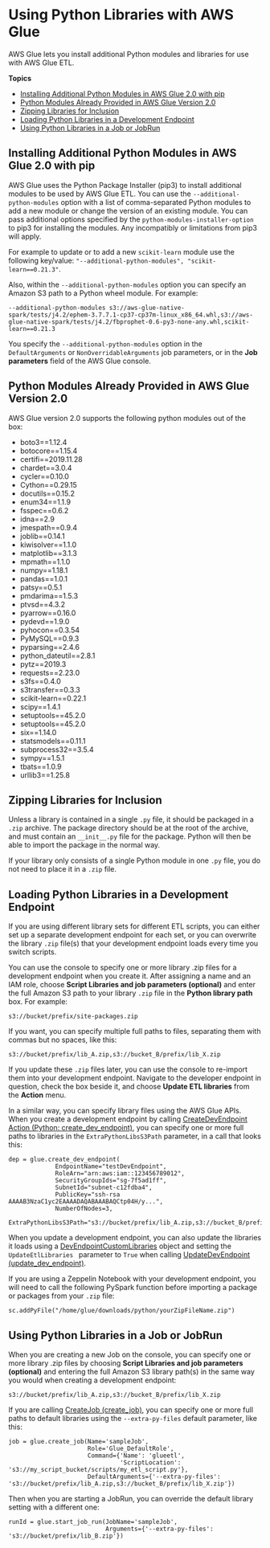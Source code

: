 # Using Python Libraries with AWS Glue<a name="aws-glue-programming-python-libraries"></a>

AWS Glue lets you install additional Python modules and libraries for use with AWS Glue ETL\.

**Topics**
+ [Installing Additional Python Modules in AWS Glue 2\.0 with pip](#addl-python-modules-support)
+ [Python Modules Already Provided in AWS Glue Version 2\.0](#glue20-modules-provided)
+ [Zipping Libraries for Inclusion](#aws-glue-programming-python-libraries-zipping)
+ [Loading Python Libraries in a Development Endpoint](#aws-glue-programming-python-libraries-dev-endpoint)
+ [Using Python Libraries in a Job or JobRun](#aws-glue-programming-python-libraries-job)

## Installing Additional Python Modules in AWS Glue 2\.0 with pip<a name="addl-python-modules-support"></a>

AWS Glue uses the Python Package Installer \(pip3\) to install additional modules to be used by AWS Glue ETL\. You can use the `--additional-python-modules` option with a list of comma\-separated Python modules to add a new module or change the version of an existing module\. You can pass additional options specified by the `python-modules-installer-option` to pip3 for installing the modules\. Any incompatibly or limitations from pip3 will apply\.

For example to update or to add a new `scikit-learn` module use the following key/value: `"--additional-python-modules", "scikit-learn==0.21.3"`\.

Also, within the `--additional-python-modules` option you can specify an Amazon S3 path to a Python wheel module\. For example:

```
--additional-python-modules s3://aws-glue-native-spark/tests/j4.2/ephem-3.7.7.1-cp37-cp37m-linux_x86_64.whl,s3://aws-glue-native-spark/tests/j4.2/fbprophet-0.6-py3-none-any.whl,scikit-learn==0.21.3
```

You specify the `--additional-python-modules` option in the `DefaultArguments` or `NonOverridableArguments` job parameters, or in the **Job parameters** field of the AWS Glue console\.

## Python Modules Already Provided in AWS Glue Version 2\.0<a name="glue20-modules-provided"></a>

AWS Glue version 2\.0 supports the following python modules out of the box:
+ boto3==1\.12\.4
+ botocore==1\.15\.4
+ certifi==2019\.11\.28
+ chardet==3\.0\.4
+ cycler==0\.10\.0
+ Cython==0\.29\.15
+ docutils==0\.15\.2
+ enum34==1\.1\.9
+ fsspec==0\.6\.2
+ idna==2\.9
+ jmespath==0\.9\.4
+ joblib==0\.14\.1
+ kiwisolver==1\.1\.0
+ matplotlib==3\.1\.3
+ mpmath==1\.1\.0
+ numpy==1\.18\.1
+ pandas==1\.0\.1
+ patsy==0\.5\.1
+ pmdarima==1\.5\.3
+ ptvsd==4\.3\.2
+ pyarrow==0\.16\.0
+ pydevd==1\.9\.0
+ pyhocon==0\.3\.54
+ PyMySQL==0\.9\.3
+ pyparsing==2\.4\.6
+ python\_dateutil==2\.8\.1
+ pytz==2019\.3
+ requests==2\.23\.0
+ s3fs==0\.4\.0
+ s3transfer==0\.3\.3
+ scikit\-learn==0\.22\.1
+ scipy==1\.4\.1
+ setuptools==45\.2\.0 
+ setuptools==45\.2\.0
+ six==1\.14\.0
+ statsmodels==0\.11\.1
+ subprocess32==3\.5\.4
+ sympy==1\.5\.1
+ tbats==1\.0\.9
+ urllib3==1\.25\.8

## Zipping Libraries for Inclusion<a name="aws-glue-programming-python-libraries-zipping"></a>

Unless a library is contained in a single `.py` file, it should be packaged in a `.zip` archive\. The package directory should be at the root of the archive, and must contain an `__init__.py` file for the package\. Python will then be able to import the package in the normal way\.

If your library only consists of a single Python module in one `.py` file, you do not need to place it in a `.zip` file\.

## Loading Python Libraries in a Development Endpoint<a name="aws-glue-programming-python-libraries-dev-endpoint"></a>

If you are using different library sets for different ETL scripts, you can either set up a separate development endpoint for each set, or you can overwrite the library `.zip` file\(s\) that your development endpoint loads every time you switch scripts\.

You can use the console to specify one or more library \.zip files for a development endpoint when you create it\. After assigning a name and an IAM role, choose **Script Libraries and job parameters \(optional\)** and enter the full Amazon S3 path to your library `.zip` file in the **Python library path** box\. For example:

```
s3://bucket/prefix/site-packages.zip
```

If you want, you can specify multiple full paths to files, separating them with commas but no spaces, like this:

```
s3://bucket/prefix/lib_A.zip,s3://bucket_B/prefix/lib_X.zip
```

If you update these `.zip` files later, you can use the console to re\-import them into your development endpoint\. Navigate to the developer endpoint in question, check the box beside it, and choose **Update ETL libraries** from the **Action** menu\.

In a similar way, you can specify library files using the AWS Glue APIs\. When you create a development endpoint by calling [CreateDevEndpoint Action \(Python: create\_dev\_endpoint\)](aws-glue-api-dev-endpoint.md#aws-glue-api-dev-endpoint-CreateDevEndpoint), you can specify one or more full paths to libraries in the `ExtraPythonLibsS3Path` parameter, in a call that looks this:

```
dep = glue.create_dev_endpoint(
             EndpointName="testDevEndpoint",
             RoleArn="arn:aws:iam::123456789012",
             SecurityGroupIds="sg-7f5ad1ff",
             SubnetId="subnet-c12fdba4",
             PublicKey="ssh-rsa AAAAB3NzaC1yc2EAAAADAQABAAABAQCtp04H/y...",
             NumberOfNodes=3,
             ExtraPythonLibsS3Path="s3://bucket/prefix/lib_A.zip,s3://bucket_B/prefix/lib_X.zip")
```

When you update a development endpoint, you can also update the libraries it loads using a [DevEndpointCustomLibraries](aws-glue-api-dev-endpoint.md#aws-glue-api-dev-endpoint-DevEndpointCustomLibraries) object and setting the `UpdateEtlLibraries ` parameter to `True` when calling [UpdateDevEndpoint \(update\_dev\_endpoint\)](aws-glue-api-dev-endpoint.md#aws-glue-api-dev-endpoint-UpdateDevEndpoint)\.

If you are using a Zeppelin Notebook with your development endpoint, you will need to call the following PySpark function before importing a package or packages from your `.zip` file:

```
sc.addPyFile("/home/glue/downloads/python/yourZipFileName.zip")
```

## Using Python Libraries in a Job or JobRun<a name="aws-glue-programming-python-libraries-job"></a>

When you are creating a new Job on the console, you can specify one or more library \.zip files by choosing **Script Libraries and job parameters \(optional\)** and entering the full Amazon S3 library path\(s\) in the same way you would when creating a development endpoint:

```
s3://bucket/prefix/lib_A.zip,s3://bucket_B/prefix/lib_X.zip
```

If you are calling [CreateJob \(create\_job\)](aws-glue-api-jobs-job.md#aws-glue-api-jobs-job-CreateJob), you can specify one or more full paths to default libraries using the `--extra-py-files` default parameter, like this:

```
job = glue.create_job(Name='sampleJob',
                      Role='Glue_DefaultRole',
                      Command={'Name': 'glueetl',
                               'ScriptLocation': 's3://my_script_bucket/scripts/my_etl_script.py'},
                      DefaultArguments={'--extra-py-files': 's3://bucket/prefix/lib_A.zip,s3://bucket_B/prefix/lib_X.zip'})
```

Then when you are starting a JobRun, you can override the default library setting with a different one:

```
runId = glue.start_job_run(JobName='sampleJob',
                           Arguments={'--extra-py-files': 's3://bucket/prefix/lib_B.zip'})
```